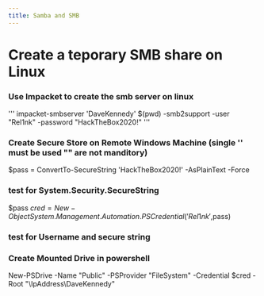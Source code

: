 ```yaml
---
title: Samba and SMB 
---
```


# Create a teporary SMB share on Linux
### Use Impacket to create the smb server on linux
'''
impacket-smbserver 'DaveKennedy' $(pwd) -smb2support -user "Rel1nk" -password "HackTheBox2020!"
'''
### Create Secure Store on Remote Windows Machine (single '' must be used "" are not manditory)
$pass = ConvertTo-SecureString 'HackTheBox2020!' -AsPlainText -Force
### test for System.Security.SecureString
$pass
$cred = New-Object System.Management.Automation.PSCredential('Rel1nk',$pass)
### test for Username and secure string
### Create Mounted Drive in powershell
New-PSDrive -Name "Public" -PSProvider "FileSystem" -Credential $cred -Root "\\IpAddress\DaveKennedy"